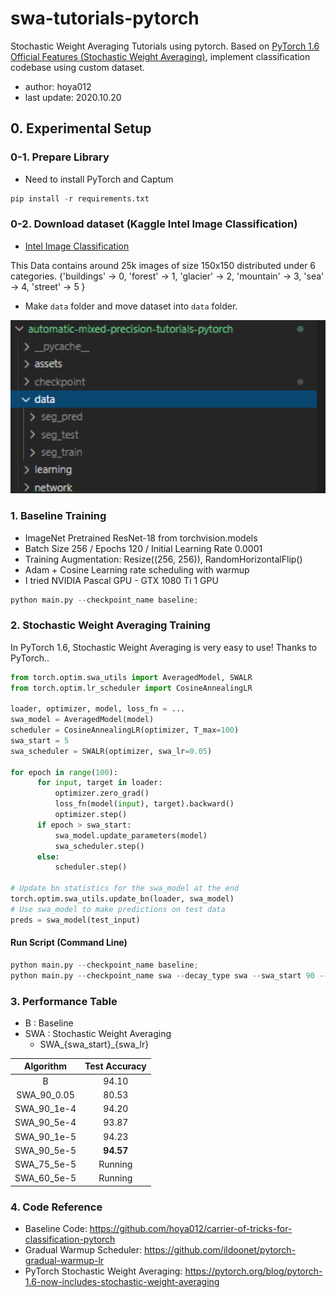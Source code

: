 
# swa-tutorials-pytorch
Stochastic Weight Averaging Tutorials using pytorch. Based on [PyTorch 1.6 Official Features (Stochastic Weight Averaging)](https://pytorch.org/blog/pytorch-1.6-now-includes-stochastic-weight-averaging/), implement classification codebase using custom dataset.

- author: hoya012  
- last update: 2020.10.20

## 0. Experimental Setup 
### 0-1. Prepare Library
- Need to install PyTorch and Captum

```python
pip install -r requirements.txt
```

### 0-2. Download dataset (Kaggle Intel Image Classification)

- [Intel Image Classification](https://www.kaggle.com/puneet6060/intel-image-classification/)

This Data contains around 25k images of size 150x150 distributed under 6 categories.
{'buildings' -> 0,
'forest' -> 1,
'glacier' -> 2,
'mountain' -> 3,
'sea' -> 4,
'street' -> 5 }

- Make `data` folder and move dataset into `data` folder.

<p align="center">
  <img width="1200" src="/assets/data_folder.PNG">
</p>

### 1. Baseline Training 
- ImageNet Pretrained ResNet-18 from torchvision.models
- Batch Size 256 / Epochs 120 / Initial Learning Rate 0.0001
- Training Augmentation: Resize((256, 256)), RandomHorizontalFlip()
- Adam + Cosine Learning rate scheduling with warmup
- I tried NVIDIA Pascal GPU - GTX 1080 Ti 1 GPU

```python
python main.py --checkpoint_name baseline;
```

### 2. Stochastic Weight Averaging Training 

In PyTorch 1.6, Stochastic Weight Averaging is very easy to use! Thanks to PyTorch..

```python
from torch.optim.swa_utils import AveragedModel, SWALR
from torch.optim.lr_scheduler import CosineAnnealingLR

loader, optimizer, model, loss_fn = ...
swa_model = AveragedModel(model)
scheduler = CosineAnnealingLR(optimizer, T_max=100)
swa_start = 5
swa_scheduler = SWALR(optimizer, swa_lr=0.05)

for epoch in range(100):
      for input, target in loader:
          optimizer.zero_grad()
          loss_fn(model(input), target).backward()
          optimizer.step()
      if epoch > swa_start:
          swa_model.update_parameters(model)
          swa_scheduler.step()
      else:
          scheduler.step()

# Update bn statistics for the swa_model at the end
torch.optim.swa_utils.update_bn(loader, swa_model)
# Use swa_model to make predictions on test data 
preds = swa_model(test_input)
```

#### Run Script (Command Line)
```python
python main.py --checkpoint_name baseline;
python main.py --checkpoint_name swa --decay_type swa --swa_start 90 --swa_lr 5e-5;
```

### 3. Performance Table
- B : Baseline
- SWA : Stochastic Weight Averaging
    - SWA_{swa_start}_{swa_lr}

|   Algorithm  | Test Accuracy |  
|:------------:|:-------------:|  
|      B       |      94.10    |  
|  SWA_90_0.05 |      80.53    |  
|  SWA_90_1e-4 |      94.20    |  
|  SWA_90_5e-4 |      93.87    |  
|  SWA_90_1e-5 |      94.23    |  
|  SWA_90_5e-5 |    **94.57**  |  
|  SWA_75_5e-5 |     Running   |  
|  SWA_60_5e-5 |     Running   |  

### 4. Code Reference
- Baseline Code: https://github.com/hoya012/carrier-of-tricks-for-classification-pytorch
- Gradual Warmup Scheduler: https://github.com/ildoonet/pytorch-gradual-warmup-lr
- PyTorch Stochastic Weight Averaging: https://pytorch.org/blog/pytorch-1.6-now-includes-stochastic-weight-averaging